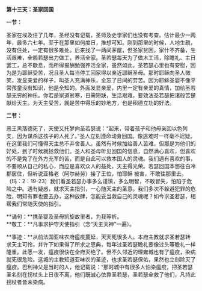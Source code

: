 **第十三天：圣家回国**

**一节：**

圣家在埃及住了几年，圣经没有记载，圣师及史学家们也没有考查。估计最少一两年，最多六七年。至于在那里如何度日，推想可知。刚到那里的时候，人地生疏，没有住处，一定有很多难处。后来找了一两间茅屋，但圣家贫困，家什不齐备，生活艰难，全赖若瑟出力做工，养活全家。圣若瑟每天为了做木工活，除瞻礼、主日罢工，总不歇息，而所得报酬勉强养活全家，虽然如此，圣若瑟心里也有安慰，因为是为耶稣受苦，况且圣人每当停工回家得以亲近耶稣圣母。那时耶稣向圣人微笑，发显亲爱的样子，叫圣人充满神乐，全忘了日间的劳苦。因为耶稣圣婴不像平常孩童没有知识，他是全知的。外面发显亲爱，内里一定有亲爱的真情，加给圣若瑟无穷的神乐。你若是家道贫寒，日需短缺，生活艰难，要效法圣若瑟把诸般苦楚献给天主。为天主受苦，就是苦中得乐的妙地方，也是积德立功的好法。

**二节：**

恶王黑落德死了，天使又托梦向圣若瑟说：“起来，带着孩子和他母亲回以色列支，因为谋杀这孩子的人死了。”圣人立刻遵命动身回国。像逃难时一样毫不迟疑。在这里我们可懂得天主总不弃舍善人。虽然有时候加给善人苦难，但那是为他们的好处，到了时候就拯救他们。圣人和圣母听见回国的信息，自然满心喜欢，但喜欢的不是免了在外方充军的苦，而是自此可以救本国人的灵魂。我们遇有喜欢的事，不要顺从自己的私心，而应是喜欢众人的益处，天主得光荣。若瑟回国本想往白冷郡居住，但听说亚格老（阿尔赫劳）接了王位，怕耶稣 被害，不敢往那里去。（玛：2：19-23）我们看圣若瑟办事多么谨慎，多么明智，不敢冒失，怕陷于危险之中。遇有疑惑，就求天主指引，一心随天主的圣意。我们多次不躲避犯罪的危险，明知有罪也要去办，这种放肆，怎能妥当救自己的灵魂呢？如今求圣若瑟，相帮我们常随天使的指引。

**诵句：**携圣婴及圣母凯旋故里者，为我等祈。  
**敬工：**凡事求护守天使指引（念“天主天神”一遍）。

**事迹：**从前法国亚味农府瘟疫蔓延，天天死很多人。本府主教就求圣若瑟转求天主可怜，并许下如果得了所求之恩典，每年过圣若瑟瞻礼要像过头等瞻礼一样隆重。此愿一发，瘟疫很快在全府灭绝了。但不久邻近的理雍城也有了瘟疫，染病就死很危险。这城的主教知道亚味农的圣迹，也求圣若瑟保佑，果然也立刻除灭了瘟疫。巴利神父是当时的人，他记载说：“那时城中有很多人怕染瘟疫，把圣若瑟圣名刻在拐杖头上日夜不离。他们既诚心依靠圣若瑟，圣若瑟全救了他们，凡持此拐杖者皆未染病。
